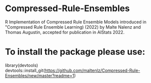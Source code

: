 # Compressed-Rule-Ensembles
R Implementation of Compressed Rule Ensemble Models introduced in "Compressed Rule Ensemble Learning) (2022) by Malte Nalenz and Thomas Augustin, accepted for publication in AIStats 2022.

# To install the package please use:

library(devtools) <br />
devtools::install_git(https://github.com/maltenlz/Compressed-Rule-Ensembles/new/master?readme=1)
